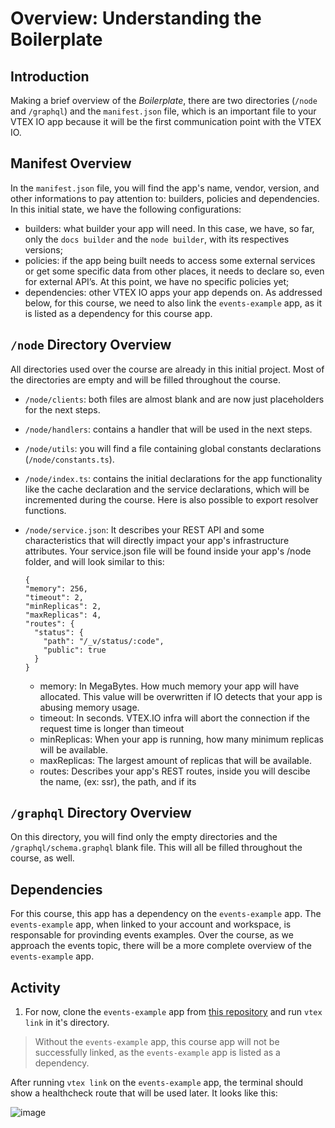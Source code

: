 # Overview: Understanding the Boilerplate

## Introduction

Making a brief overview of the _Boilerplate_, there are two directories (`/node` and `/graphql`) and the `manifest.json` file, which is an important file to your VTEX IO app because it will be the first communication point with the VTEX IO.

## Manifest Overview

In the `manifest.json` file, you will find the app's name, vendor, version, and other informations to pay attention to: builders, policies and dependencies. In this initial state, we have the following configurations:

- builders: what builder your app will need. In this case, we have, so far, only the `docs builder` and the `node builder`, with its respectives versions;
- policies: if the app being built needs to access some external services or get some specific data from other places, it needs to declare so, even for external API’s. At this point, we have no specific policies yet;
- dependencies: other VTEX IO apps your app depends on. As addressed below, for this course, we need to also link the `events-example` app, as it is listed as a dependency for this course app.

## `/node` Directory Overview

All directories used over the course are already in this initial project. Most of the directories are empty and will be filled throughout the course.

- `/node/clients`: both files are almost blank and are now just placeholders for the next steps.

- `/node/handlers`: contains a handler that will be used in the next steps.

- `/node/utils`: you will find a file containing global constants declarations (`/node/constants.ts`).

- `/node/index.ts`: contains the initial declarations for the app functionality like the cache declaration and the service declarations, which will be incremented during the course. Here is also possible to export resolver functions.

- `/node/service.json`: It describes your REST API and some characteristics that will directly impact your app's infrastructure attributes.
  Your service.json file will be found inside your app's /node folder, and will look similar to this:

  ```
  {
  "memory": 256,
  "timeout": 2,
  "minReplicas": 2,
  "maxReplicas": 4,
  "routes": {
    "status": {
      "path": "/_v/status/:code",
      "public": true
    }
  }
  ```

  - memory: In MegaBytes. How much memory your app will have allocated. This value will be overwritten if IO detects that your app is abusing memory usage.
  - timeout: In seconds. VTEX.IO infra will abort the connection if the request time is longer than timeout
  - minReplicas: When your app is running, how many minimum replicas will be available.
  - maxReplicas: The largest amount of replicas that will be available.
  - routes: Describes your app's REST routes, inside you will descibe the name, (ex: ssr), the path, and if its

## `/graphql` Directory Overview

On this directory, you will find only the empty directories and the `/graphql/schema.graphql` blank file. This will all be filled throughout the course, as well.

## Dependencies

For this course, this app has a dependency on the `events-example` app. The `events-example` app, when linked to your account and workspace, is responsable for provinding events examples. Over the course, as we approach the events topic, there will be a more complete overview of the `events-example` app.

## Activity

1. For now, clone the `events-example` app from [this repository](https://github.com/vtex-apps/events-example) and run `vtex link` in it's directory.

> Without the `events-example` app, this course app will not be successfully linked, as the `events-example` app is listed as a dependency.

After running `vtex link` on the `events-example` app, the terminal should show a healthcheck route that will be used later. It looks like this:

![image](https://user-images.githubusercontent.com/43679629/83797811-91777480-a679-11ea-9bc9-9d32ace321d7.png)
